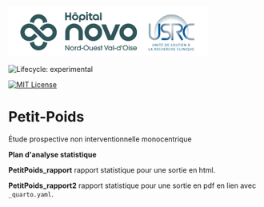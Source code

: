 ![USRC](novo_usrc.png)

<!-- badges: start -->

![Lifecycle: experimental](https://img.shields.io/badge/lifecycle-experimental-orange.svg)

[![MIT License](https://img.shields.io/badge/License-MIT-green.svg)](https://choosealicense.com/licenses/mit/)

<!-- badges: end -->


# Petit-Poids

Étude prospective non interventionnelle monocentrique


**Plan d'analyse statistique**

**PetitPoids_rapport** rapport statistique pour une sortie en html.

**PetitPoids_rapport2** rapport statistique pour une sortie en pdf en lien avec `_quarto.yaml`.
